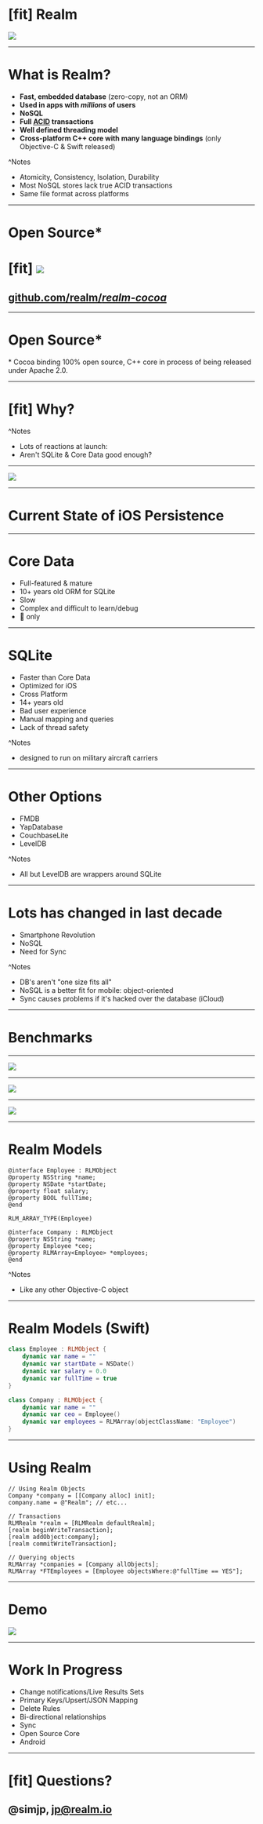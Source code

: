 # [fit] Realm

![](media/realm_github.png)

---

# What is Realm?

* **Fast, embedded database** (zero-copy, not an ORM)
* **Used in apps with *millions* of users**
* **NoSQL**
* **Full [ACID](http://en.wikipedia.org/wiki/ACID) transactions**
* **Well defined threading model**
* **Cross-platform C++ core with many language bindings** (only Objective-C & Swift released)

^Notes
- Atomicity, Consistency, Isolation, Durability
- Most NoSQL stores lack true ACID transactions
- Same file format across platforms

---

# Open Source*

# [fit] ![](media/octocat.png)

## [github.com/realm/*realm-cocoa*](media/https://github.com/realm/realm-cocoa)

---

# Open Source*

\* Cocoa binding 100% open source, C++ core in process of being released under Apache 2.0.

---

# [fit] Why?

^Notes
- Lots of reactions at launch:
- Aren't SQLite & Core Data good enough?

---

![](media/timeline.png)

---

# Current State of iOS Persistence

---

# Core Data

* Full-featured & mature
* 10+ years old ORM for SQLite
* Slow
* Complex and difficult to learn/debug
*  only

---

# SQLite

* Faster than Core Data
* Optimized for iOS
* Cross Platform
* 14+ years old
* Bad user experience
* Manual mapping and queries
* Lack of thread safety

^Notes
- designed to run on military aircraft carriers

---

# Other Options

- FMDB
- YapDatabase
- CouchbaseLite
- LevelDB

^Notes
- All but LevelDB are wrappers around SQLite

---

# Lots has changed in last decade

* Smartphone Revolution
* NoSQL
* Need for Sync

^Notes
- DB's aren't "one size fits all"
- NoSQL is a better fit for mobile: object-oriented
- Sync causes problems if it's hacked over the database (iCloud)

---

# Benchmarks

---

![](media/realm_counts.png)

---

![](media/realm_queries.png)

---

![](media/realm_inserts.png)

---

# Realm Models

```objc
@interface Employee : RLMObject
@property NSString *name;
@property NSDate *startDate;
@property float salary;
@property BOOL fullTime;
@end

RLM_ARRAY_TYPE(Employee)

@interface Company : RLMObject
@property NSString *name;
@property Employee *ceo;
@property RLMArray<Employee> *employees;
@end
```

^Notes
- Like any other Objective-C object

---

# Realm Models (Swift)

```swift
class Employee : RLMObject {
    dynamic var name = ""
    dynamic var startDate = NSDate()
    dynamic var salary = 0.0
    dynamic var fullTime = true
}

class Company : RLMObject {
    dynamic var name = ""
    dynamic var ceo = Employee()
    dynamic var employees = RLMArray(objectClassName: "Employee")
}
```

---

# Using Realm

```objc
// Using Realm Objects
Company *company = [[Company alloc] init];
company.name = @"Realm"; // etc...

// Transactions
RLMRealm *realm = [RLMRealm defaultRealm];
[realm beginWriteTransaction];
[realm addObject:company];
[realm commitWriteTransaction];

// Querying objects
RLMArray *companies = [Company allObjects];
RLMArray *FTEmployees = [Employee objectsWhere:@"fullTime == YES"];
```

---

# Demo

![](media/xcode.png)

---

# Work In Progress

* Change notifications/Live Results Sets
* Primary Keys/Upsert/JSON Mapping
* Delete Rules 
* Bi-directional relationships
* Sync
* Open Source Core
* Android

---

# [fit] Questions?

## @simjp, jp@realm.io
